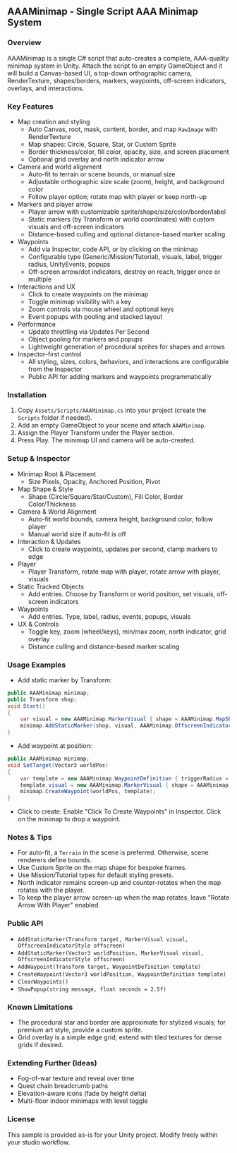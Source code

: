 ## AAAMinimap - Single Script AAA Minimap System

### Overview
AAAMinimap is a single C# script that auto-creates a complete, AAA-quality minimap system in Unity. Attach the script to an empty GameObject and it will build a Canvas-based UI, a top-down orthographic camera, RenderTexture, shapes/borders, markers, waypoints, off-screen indicators, overlays, and interactions.

### Key Features
- Map creation and styling
  - Auto Canvas, root, mask, content, border, and map `RawImage` with RenderTexture
  - Map shapes: Circle, Square, Star, or Custom Sprite
  - Border thickness/color, fill color, opacity, size, and screen placement
  - Optional grid overlay and north indicator arrow
- Camera and world alignment
  - Auto-fit to terrain or scene bounds, or manual size
  - Adjustable orthographic size scale (zoom), height, and background color
  - Follow player option; rotate map with player or keep north-up
- Markers and player arrow
  - Player arrow with customizable sprite/shape/size/color/border/label
  - Static markers (by Transform or world coordinates) with custom visuals and off-screen indicators
  - Distance-based culling and optional distance-based marker scaling
- Waypoints
  - Add via Inspector, code API, or by clicking on the minimap
  - Configurable type (Generic/Mission/Tutorial), visuals, label, trigger radius, UnityEvents, popups
  - Off-screen arrow/dot indicators, destroy on reach, trigger once or multiple
- Interactions and UX
  - Click to create waypoints on the minimap
  - Toggle minimap visibility with a key
  - Zoom controls via mouse wheel and optional keys
  - Event popups with pooling and stacked layout
- Performance
  - Update throttling via Updates Per Second
  - Object pooling for markers and popups
  - Lightweight generation of procedural sprites for shapes and arrows
- Inspector-first control
  - All styling, sizes, colors, behaviors, and interactions are configurable from the Inspector
  - Public API for adding markers and waypoints programmatically

### Installation
1. Copy `Assets/Scripts/AAAMinimap.cs` into your project (create the `Scripts` folder if needed).
2. Add an empty GameObject to your scene and attach `AAAMinimap`.
3. Assign the Player Transform under the Player section.
4. Press Play. The minimap UI and camera will be auto-created.

### Setup & Inspector
- Minimap Root & Placement
  - Size Pixels, Opacity, Anchored Position, Pivot
- Map Shape & Style
  - Shape (Circle/Square/Star/Custom), Fill Color, Border Color/Thickness
- Camera & World Alignment
  - Auto-fit world bounds, camera height, background color, follow player
  - Manual world size if auto-fit is off
- Interaction & Updates
  - Click to create waypoints, updates per second, clamp markers to edge
- Player
  - Player Transform, rotate map with player, rotate arrow with player, visuals
- Static Tracked Objects
  - Add entries. Choose by Transform or world position, set visuals, off-screen indicators
- Waypoints
  - Add entries. Type, label, radius, events, popups, visuals
- UX & Controls
  - Toggle key, zoom (wheel/keys), min/max zoom, north indicator, grid overlay
  - Distance culling and distance-based marker scaling

### Usage Examples
- Add static marker by Transform:
```csharp
public AAAMinimap minimap;
public Transform shop;
void Start()
{
	var visual = new AAAMinimap.MarkerVisual { shape = AAAMinimap.MapShape.Square, color = Color.yellow, size = 16f, borderThickness = 2f, borderColor = Color.black, label = "Shop" };
	minimap.AddStaticMarker(shop, visual, AAAMinimap.OffscreenIndicatorStyle.Arrow);
}
```

- Add waypoint at position:
```csharp
public AAAMinimap minimap;
void SetTarget(Vector3 worldPos)
{
	var template = new AAAMinimap.WaypointDefinition { triggerRadius = 3f, destroyOnReach = true };
	template.visual = new AAAMinimap.MarkerVisual { shape = AAAMinimap.MapShape.Star, color = new Color(0.2f, 0.6f, 1f, 1f), borderThickness = 2f, borderColor = new Color(0f, 0.2f, 0.5f, 1f) };
	minimap.CreateWaypoint(worldPos, template);
}
```

- Click to create: Enable "Click To Create Waypoints" in Inspector. Click on the minimap to drop a waypoint.

### Notes & Tips
- For auto-fit, a `Terrain` in the scene is preferred. Otherwise, scene renderers define bounds.
- Use Custom Sprite on the map shape for bespoke frames.
- Use Mission/Tutorial types for default styling presets.
- North indicator remains screen-up and counter-rotates when the map rotates with the player.
- To keep the player arrow screen-up when the map rotates, leave "Rotate Arrow With Player" enabled.

### Public API
- `AddStaticMarker(Transform target, MarkerVisual visual, OffscreenIndicatorStyle offscreen)`
- `AddStaticMarker(Vector3 worldPosition, MarkerVisual visual, OffscreenIndicatorStyle offscreen)`
- `AddWaypoint(Transform target, WaypointDefinition template)`
- `CreateWaypoint(Vector3 worldPosition, WaypointDefinition template)`
- `ClearWaypoints()`
- `ShowPopup(string message, float seconds = 2.5f)`

### Known Limitations
- The procedural star and border are approximate for stylized visuals; for premium art style, provide a custom sprite.
- Grid overlay is a simple edge grid; extend with tiled textures for dense grids if desired.

### Extending Further (Ideas)
- Fog-of-war texture and reveal over time
- Quest chain breadcrumb paths
- Elevation-aware icons (fade by height delta)
- Multi-floor indoor minimaps with level toggle

### License
This sample is provided as-is for your Unity project. Modify freely within your studio workflow.